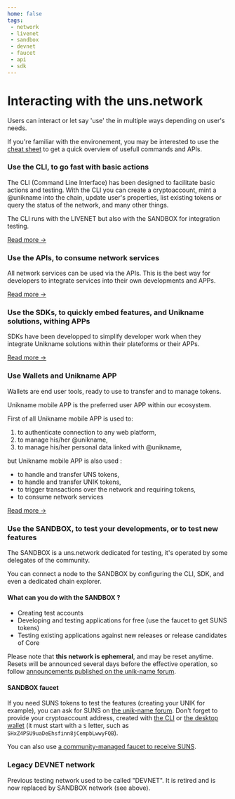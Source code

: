 ```yaml
---
home: false
tags:
 - network
 - livenet
 - sandbox
 - devnet
 - faucet
 - api
 - sdk
---
```


# Interacting with the uns.network

Users can interact or let say 'use' the <brand name="uns"/> in multiple ways depending on user's needs.

If you're familiar with the <brand name="uns"/> environement, you may be interested to use the [cheat sheet](cheatsheet) to get a quick overview of usefull commands and APIs.

### Use the CLI, to go fast with basic actions

The CLI (Command Line Interface) has been designed to facilitate basic actions and testing. With the CLI you can create a cryptoaccount, mint a @unikname into the chain, update user's properties, list existing tokens or query the status of the network, and many other things. 

The CLI runs with the LIVENET but also with the SANDBOX for integration testing. 

[Read more &rightarrow;](cli)

### Use the APIs, to consume network services

All network services can be used via the <brand name="uns"/> APIs. This is the best way for developers to integrate <brand name="uns"/> services into their own developments and APPs. 

[Read more &rightarrow;](api)

### Use the SDKs, to quickly embed <brand name="uns"/> features, and Unikname solutions, withing APPs

SDKs have been developped to simplify developer work when they integrate Unikname solutions within their plateforms or their APPs. 

[Read more &rightarrow;](sdk)

### Use Wallets and Unikname APP

Wallets are end user tools, ready to use to transfer and to manage tokens. 

Unikname mobile APP is the preferred user APP within our ecosystem. 

First of all Unikname mobile APP is used to: 
1. to authenticate connection to any web platform, 
1. to manage his/her @unikname,
1. to manage his/her personal data linked with @unikname,

but Unikname mobile APP is also used : 
- to handle and transfer UNS tokens, 
- to handle and transfer UNIK tokens, 
- to trigger transactions over the network and requiring tokens,
- to consume network services 

[Read more &rightarrow;](wallet)

### Use the SANDBOX, to test your developments, or to test new features

The SANDBOX is a uns.network dedicated for testing, it's operated by some delegates of the community.

You can connect a node to the SANDBOX by configuring the CLI, SDK, and even a dedicated chain explorer.

#### What can you do with the SANDBOX ?

- Creating test accounts
- Developing and testing applications for free (use the faucet to get SUNS tokens)
- Testing existing applications against new releases or release candidates of <brand name="uns"/> Core

Please note that **this network is ephemeral**, and may be reset anytime. Resets will be announced several days before the effective operation, so follow [announcements published on the unik-name forum](https://forum.unik-name.com/c/uns-network).

#### SANDBOX faucet

If you need SUNS tokens to test the <brand name="uns"/> features (creating your UNIK for example), you can ask for SUNS on [the unik-name forum](https://forum.unik-name.com/c/uns-network/faucet).
Don't forget to provide your cryptoaccount address, created with [the <brand name="uns"/> CLI](cli.html#cryptoaccount-create) or [the desktop wallet](wallet) (it must start with a `S` letter, such as `SHxZ4PSU9uaDeEhsfinn8jCempbLwwyFQB`).

You can also use [a community-managed faucet to receive SUNS](https://uns-faucet.rigwild.dev/).

### Legacy DEVNET network

Previous testing network used to be called "DEVNET". It is retired and is now replaced by SANDBOX network (see above).
